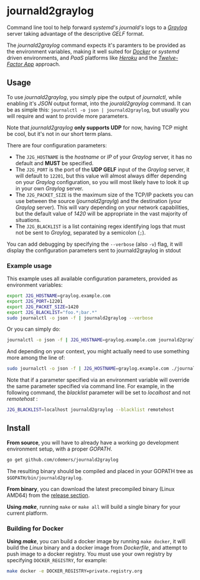 # journald2graylog

Command line tool to help forward _systemd's_ _journald's_ logs to a [_Graylog_](https://www.graylog.org/) server taking advantage of the descriptive _GELF_ format.

The _journald2graylog_ command expects it's paramters to be provided as the environment variables, making it well suited for [_Docker_](https://www.docker.com/) or _systemd_ driven environments, and _PaaS_ platforms like [_Heroku_](https://www.heroku.com/) and the [_Twelve-Factor App_](http://12factor.net/config) approach.

## Usage

To use _journald2graylog_, you simply pipe the output of _journalctl_, while enabling it's _JSON_ output format, into the _jourald2graylog_ command.  It can be as simple this: `journalctl -o json | journald2graylog`, but usually you will require and want to provide more parameters.

Note that _journald2graylog_ **only supports UDP** for now, having TCP might be cool, but it's not in our short term plans.

There are four configuration parameters:

* The `J2G_HOSTNAME` is the _hostname_ or _IP_ of your _Graylog_ server, it has no default and **MUST** be specified.
* The `J2G_PORT` is the port of the **UDP GELF** input of the _Graylog_ server, it will default to `12201`, but this value will almost always differ depending on your _Graylog_ configuration, so you will most likely have to look it up in your own _Graylog_ server.
* The `J2G_PACKET_SIZE` is the maximum size of the TCP/IP packets you can use between the source (_journald2graylg_) and the destination (your _Graylog_ server). This will vary depending on your network capabilities, but the default value of _1420_ will be appropriate in the vast majority of situations.
* The `J2G_BLACKLIST` is a list containing regex identifying logs that must not be sent to _Graylog_, separated by a semicolon (`;`).

You can add debugging by specifying the `--verbose` (also `-v`) flag, it will display the configuration parameters sent to journald2graylog in stdout

### Example usage
This example uses all available configuration parameters, provided as environment variables:

``` bash
export J2G_HOSTNAME=graylog.example.com
export J2G_PORT=12201
export J2G_PACKET_SIZE=1420
export J2G_BLACKLIST="foo.*;bar.*"
sudo journalctl -o json -f | journald2graylog --verbose
```
Or you can simply do:

``` bash
journalctl -o json -f | J2G_HOSTNAME=graylog.example.com journald2graylog
```

And depending on your context, you might actually need to use something more among the line of:

``` bash
sudo journalctl -o json -f | J2G_HOSTNAME=graylog.example.com ./journald2graylog
```

Note that if a parameter specified via an environment variable will override the same parameter specified via command line. For example, in the following command, the _blacklist_ parameter will be set to _localhost_ and not _remotehost_ :

``` bash
J2G_BLACKLIST=localhost journald2graylog --blacklist remotehost
```

## Install

**From source**, you will have to already have a working _go_ development environment setup, with a proper _GOPATH_.

``` bash
go get github.com/cdemers/journald2graylog
```
The resulting binary should be compiled and placed in your GOPATH tree as `$GOPATH/bin/journald2graylog`.

**From binary**, you can download the latest precompiled binary (Linux AMD64) from the [release section](https://github.com/cdemers/journald2graylog/releases).

**Using _make_**, running `make` or `make all` will build a single binary for your current platform.

### Building for Docker
**Using _make_**, you can build a docker image by running `make docker`, it will build the _Linux_ binary and a docker image from _Dockerfile_, and attempt to push image to a docker registry. You must use your own registry by specifying `DOCKER_REGISTRY`, for example:

``` bash
make docker -e DOCKER_REGISTRY=private.registry.org
```
